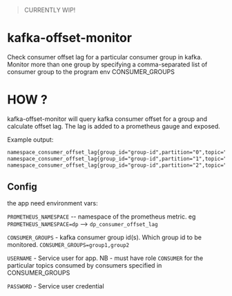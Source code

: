 > CURRENTLY WIP! 

# kafka-offset-monitor
Check consumer offset lag for a particular consumer group in kafka. Monitor more than one group by specifying a comma-separated list of consumer group to the program env CONSUMER_GROUPS


# HOW ? 

kafka-offset-monitor will query kafka consumer offset for a group and calculate offset lag. The lag is added to a prometheus gauge and exposed. 

Example output:

```markdown
namespace_consumer_offset_lag{group_id="group-id",partition="0",topic="topic-name"}	0
namespace_consumer_offset_lag{group_id="group-id",partition="1",topic="topic-name"}	0
namespace_consumer_offset_lag{group_id="group-id",partition="2",topic="topic-name"}	0
```


## Config

the app need environment vars:

`PROMETHEUS_NAMESPACE` -- namespace of the prometheus metric. eg   `PROMETHEUS_NAMESPACE=dp` --> `dp_consumer_offset_lag`

`CONSUMER_GROUPS` - kafka consumer group id(s). Which group id to be monitored.  `CONSUMER_GROUPS=group1,group2`

`USERNAME` - Service user for app. NB - must have role `CONSUMER` for the particular topics consumed by consumers specified in CONSUMER_GROUPS

`PASSWORD` - Service user credential


